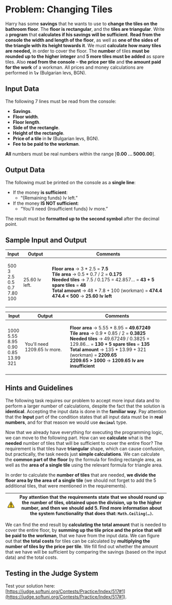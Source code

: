# Problem: Changing Tiles

Harry has some **savings** that he wants to use to **change the tiles on the bathroom floor**. The **floor is rectangular**, and the **tiles are triangular**. Write a **program** that **calculates if his savings will be sufficient**. **Read from the console the width and length of the floor**, as well as **one of the sides of the triangle with its height towards it**. We must **calculate how many tiles are needed,** in order to cover the floor. The **number** of tiles **must be rounded up to the higher integer** and **5 more tiles must be added** as spare tiles. Also **read from the console** – **the price per tile** and **the amount paid for the work** of a workman. All prices and money calculations are performed in **`lv`** (Bulgarian levs, BGN).

## Input Data

The following 7 lines must be read from the console:

* **Savings**.
* **Floor width**.
* **Floor length**.
* **Side of the rectangle**.
* **Height of the rectangle**.
* **Price of a tile** in **lv** (Bulgarian levs, BGN).
* **Fee to be paid to the workman**.

**All** numbers must be real numbers within the range \[**0.00 … 5000.00**].

## Output Data

The following must be printed on the console as a **single line**:

* If the money **is sufficient**:
  * “{Remaining funds} lv left.”
* If the money **IS NOT sufficient**:
  * “You'll need {Insufficient funds} lv more.”

The result must be **formatted up to the second symbol** after the decimal point.

## Sample Input and Output

| Input                                               | Output         | Comments                                                                                                                                                                                                                                                                                                                                                                                                                   |
| --------------------------------------------------- | -------------- | -------------------------------------------------------------------------------------------------------------------------------------------------------------------------------------------------------------------------------------------------------------------------------------------------------------------------------------------------------------------------------------------------------------------------- |
| <p>500<br>3<br>2.5<br>0.5<br>0.7<br>7.80<br>100</p> | 25.60 lv left. | <p><strong>Floor area</strong> → 3 * 2.5 = <strong>7.5</strong><br><strong>Tile area</strong> → 0.5 * 0.7 / 2 = <strong>0.175</strong><br><strong>Needed tiles</strong> → 7.5 / 0.175 = 42.857… = <strong>43 + 5 spare tiles</strong> = <strong>48</strong><br><strong>Total amount</strong> → 48 * 7.8 + 100 (workman) = <strong>474.4</strong><br><strong>474.4 &#x3C; 500</strong> → <strong>25.60 lv left</strong></p> |

| Input                                                       | Output                       | Comments                                                                                                                                                                                                                                                                                                                                                                                                                                                       |
| ----------------------------------------------------------- | ---------------------------- | -------------------------------------------------------------------------------------------------------------------------------------------------------------------------------------------------------------------------------------------------------------------------------------------------------------------------------------------------------------------------------------------------------------------------------------------------------------- |
| <p>1000<br>5.55<br>8.95<br>0.90<br>0.85<br>13.99<br>321</p> | You'll need 1209.65 lv more. | <p><strong>Floor area</strong> → 5.55 * 8.95 = <strong>49.67249</strong><br><strong>Tile area</strong> → 0.9 * 0.85 / 2 = <strong>0.3825</strong><br><strong>Needed tiles</strong> → 49.67249 / 0.3825 = 129.86… = <strong>130 + 5 spare tiles</strong> = <strong>135</strong><br><strong>Total amount</strong> → 135 * 13.99 + 321 (workman) = <strong>2209.65</strong><br><strong>2209.65 > 1000</strong> → <strong>1209.65 lv are insufficient</strong></p> |

## Hints and Guidelines

The following task requires our problem to accept more input data and to perform a larger number of calculations, despite the fact that the solution is **identical**. Accepting the input data is done in the **familiar way**. Pay attention that the **Input** part of the condition states that all input data must be in **real numbers**, and for that reason we would use **`decimal`** type.

Now that we already have everything for executing the programming logic, we can move to the following part. How can we **calculate** what is the **needed** number of tiles that will be sufficient to cover the entire floor? The requirement is that tiles have **triangular** shape, which can cause confusion, but practically, the task needs just **simple calculations**. We can calculate the **common part of the floor** by the formula for finding rectangle area, as well as the **area of a single tile** using the relevant formula for triangle area.

In order to calculate the **number of tiles** that are needed, **we divide the floor area by the area of a single tile** (we should not forget to add the 5 additional tiles, that were mentioned in the requirements).

| ![](../../../assets/alert-icon.png) | Pay attention that the requirements state that we should round up the number of tiles, obtained upon the division, up to the higher number, and then we should add 5. Find more information about the system functionality that does that: **`Math.Ceiling(…)`**. |
| ----------------------------------- | ----------------------------------------------------------------------------------------------------------------------------------------------------------------------------------------------------------------------------------------------------------------- |

We can find the end result by **calculating the total amount** that is needed to cover the entire floor, by **summing up the tile price and the price that will be paid to the workman**, that we have from the input data. We can figure out that **the total costs** for tiles can be calculated by **multiplying the number of tiles by the price per tile**. We fill find out whether the amount that we have will be sufficient by comparing the savings (based on the input data) and the total costs.

## Testing in the Judge System

Test your solution here: [https://judge.softuni.org/Contests/Practice/Index/517#1](https://judge.softuni.org/Contests/Practice/Index/517#1).

